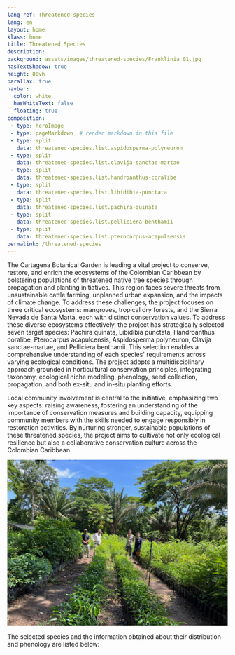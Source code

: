 ```yaml
---
lang-ref: Threatened-species
lang: en
layout: home
klass: home
title: Threatened Species
description:
background: assets/images/threatened-species/Franklinia_01.jpg
hasTextShadow: true
height: 80vh
parallax: true
navbar:
  color: white
  hasWhiteText: false
  floating: true
composition:
 - type: heroImage
 - type: pageMarkdown  # render markdown in this file
 - type: split
   data: threatened-species.list.aspidosperma-polyneuron
 - type: split
   data: threatened-species.list.clavija-sanctae-martae
 - type: split
   data: threatened-species.list.handroanthus-coralibe
 - type: split
   data: threatened-species.list.libidibia-punctata
 - type: split
   data: threatened-species.list.pachira-quinata
 - type: split
   data: threatened-species.list.pelliciera-benthamii
 - type: split
   data: threatened-species.list.pterocarpus-acapulsensis
permalink: /threatened-species
---
```


The Cartagena Botanical Garden is leading a vital project to conserve, restore, and enrich the ecosystems of the Colombian Caribbean by bolstering populations of threatened native tree species through propagation and planting initiatives. This region faces severe threats from unsustainable cattle farming, unplanned urban expansion, and the impacts of climate change. To address these challenges, the project focuses on three critical ecosystems: mangroves, tropical dry forests, and the Sierra Nevada de Santa Marta, each with distinct conservation values. To address these diverse ecosystems effectively, the project has strategically selected seven target species: Pachira quinata, Libidibia punctata, Handroanthus coralibe, Pterocarpus acapulcensis, Aspidosperma polyneuron, Clavija sanctae-martae, and Pelliciera benthamii. This selection enables a comprehensive understanding of each species' requirements across varying ecological conditions. The project adopts a multidisciplinary approach grounded in horticultural conservation principles, integrating taxonomy, ecological niche modeling, phenology, seed collection, propagation, and both ex-situ and in-situ planting efforts. 

Local community involvement is central to the initiative, emphasizing two key aspects: raising awareness, fostering an understanding of the importance of conservation measures and building capacity, equipping community members with the skills needed to engage responsibly in restoration activities. By nurturing stronger, sustainable populations of these threatened species, the project aims to cultivate not only ecological resilience but also a collaborative conservation culture across the Colombian Caribbean.

![image](assets/images/threatened-species/Franklinia_03.jpg)

The selected species and the information obtained about their distribution and phenology are listed below:
